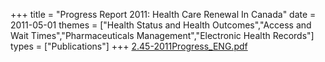 +++
title = "Progress Report 2011: Health Care Renewal In Canada"
date = 2011-05-01
themes = ["Health Status and Health Outcomes","Access and Wait Times","Pharmaceuticals Management","Electronic Health Records"]
types = ["Publications"]
+++
[2.45-2011Progress_ENG.pdf](/files/2.45-2011Progress_ENG.pdf)
